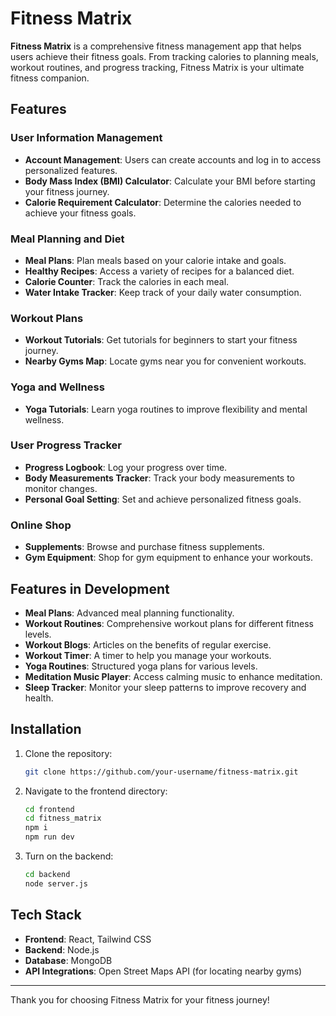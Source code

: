 # Fitness Matrix

**Fitness Matrix** is a comprehensive fitness management app that helps users achieve their fitness goals. From tracking calories to planning meals, workout routines, and progress tracking, Fitness Matrix is your ultimate fitness companion.

## Features

### User Information Management
- **Account Management**: Users can create accounts and log in to access personalized features.
- **Body Mass Index (BMI) Calculator**: Calculate your BMI before starting your fitness journey.
- **Calorie Requirement Calculator**: Determine the calories needed to achieve your fitness goals.

### Meal Planning and Diet
- **Meal Plans**: Plan meals based on your calorie intake and goals.
- **Healthy Recipes**: Access a variety of recipes for a balanced diet.
- **Calorie Counter**: Track the calories in each meal.
- **Water Intake Tracker**: Keep track of your daily water consumption.

### Workout Plans
- **Workout Tutorials**: Get tutorials for beginners to start your fitness journey.
- **Nearby Gyms Map**: Locate gyms near you for convenient workouts.

### Yoga and Wellness
- **Yoga Tutorials**: Learn yoga routines to improve flexibility and mental wellness.

### User Progress Tracker
- **Progress Logbook**: Log your progress over time.
- **Body Measurements Tracker**: Track your body measurements to monitor changes.
- **Personal Goal Setting**: Set and achieve personalized fitness goals.

### Online Shop
- **Supplements**: Browse and purchase fitness supplements.
- **Gym Equipment**: Shop for gym equipment to enhance your workouts.

## Features in Development
- **Meal Plans**: Advanced meal planning functionality.
- **Workout Routines**: Comprehensive workout plans for different fitness levels.
- **Workout Blogs**: Articles on the benefits of regular exercise.
- **Workout Timer**: A timer to help you manage your workouts.
- **Yoga Routines**: Structured yoga plans for various levels.
- **Meditation Music Player**: Access calming music to enhance meditation.
- **Sleep Tracker**: Monitor your sleep patterns to improve recovery and health.

## Installation
1. Clone the repository:
   ```bash
   git clone https://github.com/your-username/fitness-matrix.git
   ```
2. Navigate to the frontend directory:
   ```bash
   cd frontend
   cd fitness_matrix
   npm i
   npm run dev
   ```
3. Turn on the backend:
   ```bash
   cd backend
   node server.js
   ```

## Tech Stack
- **Frontend**: React, Tailwind CSS
- **Backend**: Node.js
- **Database**: MongoDB
- **API Integrations**: Open Street Maps API (for locating nearby gyms)

---

Thank you for choosing Fitness Matrix for your fitness journey!
